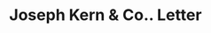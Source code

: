 ---
doi: 10.7916/D8BC59QZ
date_other: unknown
date_other_textual: unknown
form: correspondence
genre:
- Letters (correspondence)
name:
- Joseph Kern & Co.
object_in_context_url: https://biggert.cul.columbia.edu/items/view/ave_biggert_01791
subject_hierarchical_geographic:
- Boston, Massachusetts, United States
subject_name:
- Joseph Kern & Co.
title: Joseph Kern & Co.. Letter
sort_title: Joseph Kern & Co.. Letter
call_number: ave_biggert_01791
coordinates:
- 42.35805555555556,-71.06361111111111
pid: ave_biggert_01791
identifiers: ave_biggert_01791
thumbnail: false
permalink: /biggert/ave_biggert_01791/
layout: iiif-image-page
---